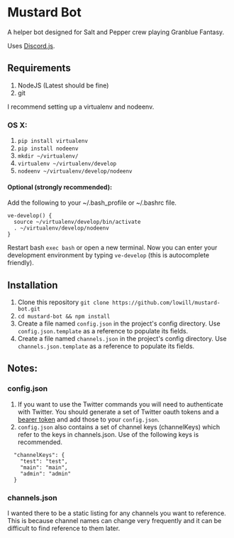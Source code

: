 # Mustard Bot

A helper bot designed for Salt and Pepper crew playing Granblue Fantasy.

Uses [Discord.js](https://discord.js.org/#/).

## Requirements
1. NodeJS (Latest should be fine)
2. git

I recommend setting up a virtualenv and nodeenv.

### OS X:
1. ``pip install virtualenv``
2. ``pip install nodeenv``
3. ``mkdir ~/virtualenv/``
4. ``virtualenv ~/virtualenv/develop``
5. ``nodeenv ~/virtualenv/develop/nodeenv``

#### Optional (strongly recommended):
Add the following to your ~/.bash_profile or ~/.bashrc file.
```
ve-develop() {
  source ~/virtualenv/develop/bin/activate
  . ~/virtualenv/develop/nodeenv
}
```

Restart bash ``exec bash`` or open a new terminal.
Now you can enter your development environment by typing ``ve-develop`` (this is autocomplete friendly).

## Installation
1. Clone this repository ``git clone https://github.com/lowill/mustard-bot.git``
2. ``cd mustard-bot && npm install``
3. Create a file named ``config.json`` in the project's config directory.  Use ``config.json.template`` as a reference to populate its fields.
4. Create a file named ``channels.json`` in the project's config directory.  Use ``channels.json.template`` as a reference to populate its fields.


## Notes:

### config.json

1. If you want to use the Twitter commands you will need to authenticate with Twitter.
You should generate a set of Twitter oauth tokens and a [bearer token](https://www.npmjs.com/package/get-twitter-bearer-token) and add those to your ``config.json``.
2. ``config.json`` also contains a set of channel keys (channelKeys) which refer to the keys in channels.json.  Use of the following keys is recommended.
```
  "channelKeys": {
    "test": "test",
    "main": "main",
    "admin": "admin"
  }
```

### channels.json

I wanted there to be a static listing for any channels you want to reference.  This is because channel names can change very frequently and it can be difficult to find reference to them later.